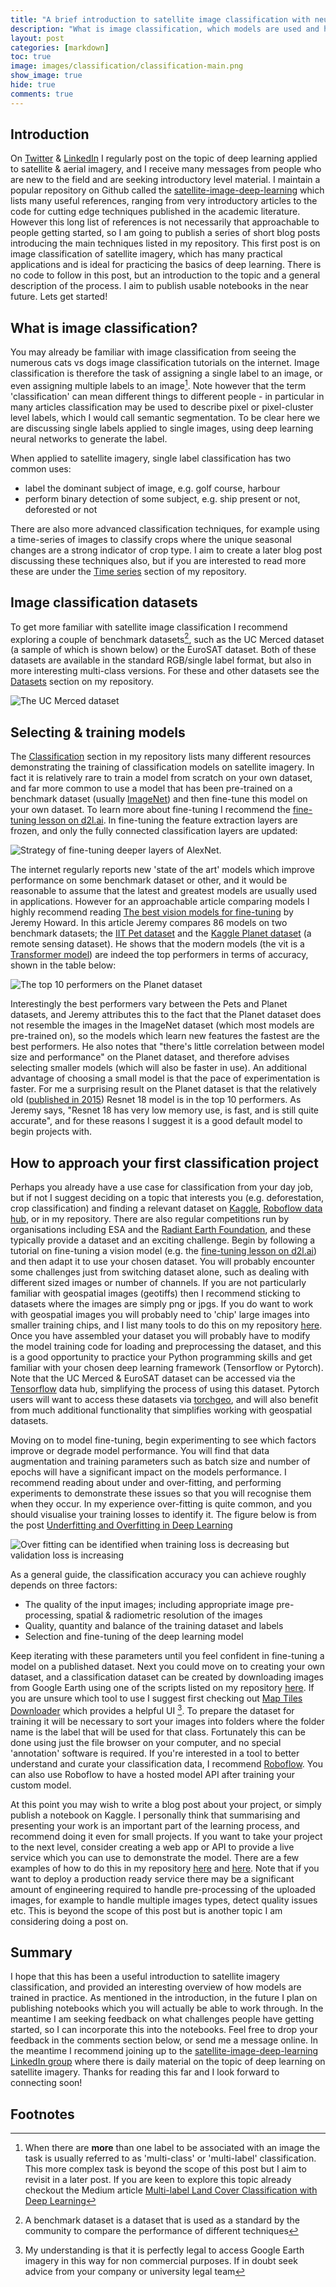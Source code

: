```yaml
---
title: "A brief introduction to satellite image classification with neural networks"
description: "What is image classification, which models are used and how to approach your first project"
layout: post
categories: [markdown]
toc: true
image: images/classification/classification-main.png
show_image: true
hide: true
comments: true
---
```

## Introduction
On [Twitter](https://twitter.com/robmarkcole) & [LinkedIn](https://www.linkedin.com/in/robmarkcole/) I regularly post on the topic of deep learning applied to satellite & aerial imagery, and I receive many messages from people who are new to the field and are seeking introductory level material. I maintain a popular repository on Github called the [satellite-image-deep-learning](https://github.com/robmarkcole/satellite-image-deep-learning) which lists many useful references, ranging from very introductory articles to the code for cutting edge techniques published in the academic literature. However this long list of references is not necessarily that approachable to people getting started, so I am going to publish a series of short blog posts introducing the main techniques listed in my repository. This first post is on image classification of satellite imagery, which has many practical applications and is ideal for practicing the basics of deep learning. There is no code to follow in this post, but an introduction to the topic and a general description of the process. I aim to publish usable notebooks in the near future. Lets get started!

## What is image classification?
You may already be familiar with image classification from seeing the numerous cats vs dogs image classification tutorials on the internet. Image classification is therefore the task of assigning a single label to an image, or even assigning multiple labels to an image[^1]. Note however that the term 'classification' can mean different things to different people - in particular in many articles classification may be used to describe pixel or pixel-cluster level labels, which I would call semantic segmentation. To be clear here we are discussing single labels applied to single images, using deep learning neural networks to generate the label. 

When applied to satellite imagery, single label classification has two common uses:

- label the dominant subject of image, e.g. golf course, harbour
- perform binary detection of some subject, e.g. ship present or not, deforested or not

There are also more advanced classification techniques, for example using a time-series of images to classify crops where the unique seasonal changes are a strong indicator of crop type. I aim to create a later blog post discussing these techniques also, but if you are interested to read more these are under the [Time series](https://github.com/robmarkcole/satellite-image-deep-learning#time-series) section of my repository.

## Image classification datasets
To get more familiar with satellite image classification I recommend exploring a couple of benchmark datasets[^2], such as the UC Merced dataset (a sample of which is shown below) or the EuroSAT dataset. Both of these datasets are available in the standard RGB/single label format, but also in more interesting multi-class versions. For these and other datasets see the [Datasets](https://github.com/robmarkcole/satellite-image-deep-learning/blob/master/assets/datasets.md) section on my repository.

![](https://www.researchgate.net/publication/324924412/figure/fig4/AS:644015246544898@1530556608631/Example-images-from-the-UC-Merced-dataset.png "The UC Merced dataset")

## Selecting & training models
The [Classification](https://github.com/robmarkcole/satellite-image-deep-learning#classification) section in my repository lists many different resources demonstrating the training of classification models on satellite imagery. In fact it is relatively rare to train a model from scratch on your own dataset, and far more common to use a model that has been pre-trained on a benchmark dataset (usually [ImageNet](https://en.wikipedia.org/wiki/ImageNet)) and then fine-tune this model on your own dataset. To learn more about fine-tuning I recommend the [fine-tuning lesson on d2l.ai](https://d2l.ai/chapter_computer-vision/fine-tuning.html). In fine-tuning the feature extraction layers are frozen, and only the fully connected classification layers are updated:

![](https://api.intechopen.com/media/chapter/64395/media/F5.png "Strategy of fine-tuning deeper layers of AlexNet.")

The internet regularly reports new 'state of the art' models which improve performance on some benchmark dataset or other, and it would be reasonable to assume that the latest and greatest models are usually used in applications. However for an approachable article comparing models I highly recommend reading [The best vision models for fine-tuning](https://www.kaggle.com/code/jhoward/the-best-vision-models-for-fine-tuning/notebook) by Jeremy Howard. In this article Jeremy compares 86 models on two benchmark datasets; the [IIT Pet dataset](https://www.robots.ox.ac.uk/~vgg/data/pets/) and the [Kaggle Planet dataset](https://www.kaggle.com/c/planet-understanding-the-amazon-from-space/data) (a remote sensing dataset). He shows that the modern models (the vit is a [Transformer model](https://robmarkcole.com/markdown/2022/08/15/transformers.html)) are indeed the top performers in terms of accuracy, shown in the table below:

![](https://raw.githubusercontent.com/robmarkcole/blog/master/images/classification/table.png "The top 10 performers on the Planet dataset")

Interestingly the best performers vary between the Pets and Planet datasets, and Jeremy attributes this to the fact that the Planet dataset does not resemble the images in the ImageNet dataset (which most models are pre-trained on), so the models which learn new features the fastest are the best performers. He also notes that "there's little correlation between model size and performance" on the Planet dataset, and therefore advises selecting smaller models (which will also be faster in use). An additional advantage of choosing a small model is that the pace of experimentation is faster. For me a surprising result on the Planet dataset is that the relatively old ([published in 2015](https://arxiv.org/abs/1512.03385)) Resnet 18 model is in the top 10 performers. As Jeremy says, "Resnet 18 has very low memory use, is fast, and is still quite accurate", and for these reasons I suggest it is a good default model to begin projects with. 

## How to approach your first classification project
Perhaps you already have a use case for classification from your day job, but if not I suggest deciding on a topic that interests you (e.g. deforestation, crop classification) and finding a relevant dataset on [Kaggle](https://www.kaggle.com/), [Roboflow data hub](https://roboflow.com/robincoledata), or in my repository. There are also regular competitions run by organisations including ESA and the [Radiant Earth Foundation](https://www.radiant.earth/), and these typically provide a dataset and an exciting challenge. Begin by following a tutorial on fine-tuning a vision model (e.g. the [fine-tuning lesson on d2l.ai](https://d2l.ai/chapter_computer-vision/fine-tuning.html)) and then adapt it to use your chosen dataset. You will probably encounter some challenges just from switching dataset alone, such as dealing with different sized images or number of channels. If you are not particularly familiar with geospatial images (geotiffs) then I recommend sticking to datasets where the images are simply png or jpgs. If you do want to work with geospatial images you will probably need to 'chip' large images into smaller training chips, and I list many tools to do this on my repository [here](https://github.com/robmarkcole/satellite-image-deep-learning/blob/master/assets/software.md#image-chippingtiling--merging). Once you have assembled your dataset you will probably have to modify the model training code for loading and preprocessing the dataset, and this is a good opportunity to practice your Python programming skills and get familiar with your chosen deep learning framework (Tensorflow or Pytorch). Note that the UC Merced & EuroSAT dataset can be accessed via the [Tensorflow](https://www.tensorflow.org/datasets/catalog/overview) data hub, simplifying the process of using this dataset. Pytorch users will want to access these datasets via [torchgeo](https://torchgeo.readthedocs.io/en/latest/_modules/torchgeo/datamodules/ucmerced.html), and will also benefit from much additional functionality that simplifies working with geospatial datasets.

Moving on to model fine-tuning, begin experimenting to see which factors improve or degrade model performance. You will find that data augmentation and training parameters such as batch size and number of epochs will have a significant impact on the models performance. I recommend reading about under and over-fitting, and performing experiments to demonstrate these issues so that you will recognise them when they occur. In my experience 
over-fitting is quite common, and you should visualise your training losses to identify it. The figure below is from the post [Underfitting and Overfitting in Deep Learning](https://medium.com/mlearning-ai/underfitting-and-overfitting-in-deep-learning-687b1b7eb738)

![](https://miro.medium.com/max/1400/1*pgQzuW_Wava2aHcVBsaXbw.png "Over fitting can be identified when training loss is decreasing but validation loss is increasing")

As a general guide, the classification accuracy you can achieve roughly depends on three factors:

-  The quality of the input images; including appropriate image pre-processing, spatial & radiometric resolution of the images
-  Quality, quantity and balance of the training dataset and labels
-  Selection and fine-tuning of the deep learning model

Keep iterating with these parameters until you feel confident in fine-tuning a model on a published dataset. Next you could move on to creating your own dataset, and a classification dataset can be created by downloading images from Google Earth using one of the scripts listed on my repository [here](https://github.com/robmarkcole/satellite-image-deep-learning/blob/master/assets/software.md#image-dataset-creation). If you are unsure which tool to use I suggest first checking out [Map Tiles Downloader](https://github.com/AliFlux/MapTilesDownloader) which provides a helpful UI [^3]. To prepare the dataset for training it will be necessary to sort your images into folders where the folder name is the label that will be used for that class. Fortunately this can be done using just the file browser on your computer, and no special 'annotation' software is required. If you're interested in a tool to better understand and curate your classification data, I recommend [Roboflow](https://roboflow.com/robincole). You can also use Roboflow to have a hosted model API after training your custom model.

At this point you may wish to write a blog post about your project, or simply publish a notebook on Kaggle. I personally think that summarising and presenting your work is an important part of the learning process, and recommend doing it even for small projects. If you want to take your project to the next level, consider creating a web app or API to provide a live service which you can use to demonstrate the model. There are a few examples of how to do this in my repository [here](https://github.com/robmarkcole/satellite-image-deep-learning/blob/master/assets/software.md#web-apps) and [here](https://github.com/robmarkcole/satellite-image-deep-learning/blob/master/assets/deployment.md). Note that if you want to deploy a production ready service there may be a significant amount of engineering required to handle pre-processing of the uploaded images, for example to handle multiple images types, detect quality issues etc. This is beyond the scope of this post but is another topic I am considering doing a post on.

## Summary
I hope that this has been a useful introduction to satellite imagery classification, and provided an interesting overview of how models are trained in practice. As mentioned in the introduction, in the future I plan on publishing notebooks which you will actually be able to work through. In the meantime I am seeking feedback on what challenges people have getting started, so I can incorporate this into the notebooks. Feel free to drop your feedback in the comments section below, or send me a message online. In the meantime I recommend joining up to the [satellite-image-deep-learning LinkedIn group](https://www.linkedin.com/groups/12698393/) where there is daily material on the topic of deep learning on satellite imagery. Thanks for reading this far and I look forward to connecting soon! 

## Footnotes
[^1]: When there are **more** than one label to be associated with an image the task is usually referred to as 'multi-class' or 'multi-label' classification. This more complex task is beyond the scope of this post but I aim to revisit in a later post. If you are keen to explore this topic already checkout the Medium article [Multi-label Land Cover Classification with Deep Learning](https://towardsdatascience.com/multi-label-land-cover-classification-with-deep-learning-d39ce2944a3d)
[^2]: A benchmark dataset is a dataset that is used as a standard by the community to compare the performance of different techniques
[^3]: My understanding is that it is perfectly legal to access Google Earth imagery in this way for non commercial purposes. If in doubt seek advice from your company or university legal team

